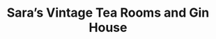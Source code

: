 ---
title: "Sara’s Vintage Tea Rooms and Gin House"
url: /birkenfeld/saras-vintage-tea-rooms-and-gin-house/
shop: Tee
---